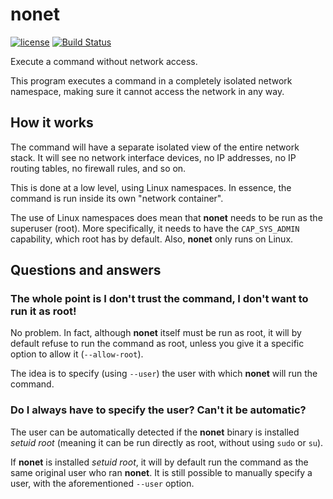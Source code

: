 # nonet

[![license](https://img.shields.io/badge/license-GPLv3+-blue.svg)](COPYING)
[![Build Status](https://travis-ci.org/israel-lugo/nonet.svg?branch=master)](https://travis-ci.org/israel-lugo/nonet)

Execute a command without network access.

This program executes a command in a completely isolated network namespace,
making sure it cannot access the network in any way.

## How it works

The command will have a separate isolated view of the entire network stack. It
will see no network interface devices, no IP addresses, no IP routing tables,
no firewall rules, and so on.

This is done at a low level, using Linux namespaces. In essence, the command is
run inside its own "network container".

The use of Linux namespaces does mean that **nonet** needs to be run as the
superuser (root). More specifically, it needs to have the `CAP_SYS_ADMIN`
capability, which root has by default. Also, **nonet** only runs on Linux.

## Questions and answers

### The whole point is I don't trust the command, I don't want to run it as root!

No problem. In fact, although **nonet** itself must be run as root, it will by
default refuse to run the command as root, unless you give it a specific option
to allow it (`--allow-root`).

The idea is to specify (using `--user`) the user with which **nonet** will run
the command.

### Do I always have to specify the user? Can't it be automatic?

The user can be automatically detected if the **nonet** binary is installed
_setuid root_ (meaning it can be run directly as root, without using `sudo` or
`su`).

If **nonet** is installed _setuid root_, it will by default run the command as
the same original user who ran **nonet**. It is still possible to manually
specify a user, with the aforementioned `--user` option.
